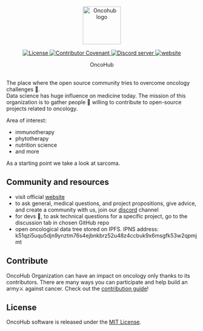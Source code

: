 <br/>
<p align="center">
  <a href="https://oncohub.xyz" target="_blank">
    <img src="https://user-images.githubusercontent.com/34304253/214382281-90494e68-d148-4dbb-b008-e4c02cc7bfff.png" width="100" alt="Oncohub logo">
</p>
<p align="center">
  <a href="https://github.com/oncohub-lab/oncohub-lab/blob/master/LICENSE">
    <img alt="License" src="https://img.shields.io/github/license/oncohub-lab/oncohub-lab">
  </a>

  <a href="CODE_OF_CONDUCT.md">
    <img alt="Contributor Covenant" src="https://img.shields.io/badge/Contributor%20Covenant-2.1-4baaaa.svg">
  </a>

  <a href="https://discord.gg/cxmFYnzyjS">
    <img alt="Discord server" src="https://img.shields.io/discord/217649733915770880?label=Discord&logo=discord&style=flat-square">
  </a>
  
  <a href="https://oncohub.xyz">
    <img alt="website" src="https://img.shields.io/badge/oncohub-webside-blue">
  </a>
</p>

<p align="center">
OncoHub
</p>
<br/>
The place where the open source community tries to overcome oncology challenges 🧬.
<br/>
Data science has huge influence on medicine today. The mission of this organization is to gather people 🤝 willing to contribute to open-source projects related to oncology.

Area of interest:
- immunotherapy
- phytotherapy
- nutrition science
- and more

As a starting point we take a look at sarcoma.

## Community and resources

- visit official <a href="https://oncohub.xyz" target="_blank">website</a>
- to ask general, medical questions, and project propositions, give advice, and create a community with us, join our <a href="https://discord.gg/cxmFYnzyjS" target="_blank">discord</a> channel
- for devs 🧙, to ask technical questions for a specific project, go to the discussion tab in chosen GitHub repo
- open oncological data tree stored on IPFS. IPNS address: k51qzi5uqu5djn9ynztm76s4ejbnkbrz52u48z4ccbuk9x6msgfk53w2qpmjmt

## Contribute

OncoHub Organization can have an impact on oncology only thanks to its contributors. There are many ways you can participate and help build an army⚔ against cancer. Check out the [contribution guide](CONTRIBUTING.md)!

## License

OncoHub software is released under the [MIT License](LICENSE).
